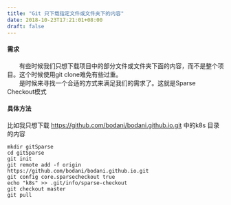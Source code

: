 ```yaml
---
title: "Git 只下载指定文件或文件夹下的内容"
date: 2018-10-23T17:21:01+08:00
draft: false
---
```



#### 需求

　　有些时候我们只想下载项目中的部分文件或文件夹下面的内容，而不是整个项目。这个时候使用git clone难免有些过重。  
　　是时候来寻找一个合适的方式来满足我们的需求了。这就是Sparse Checkout模式


#### 具体方法

比如我只想下载 https://github.com/bodani/bodani.github.io.git 中的k8s 目录的内容  
```
mkdir gitSparse  
cd gitSparse  
git init  
git remote add -f origin https://github.com/bodani/bodani.github.io.git  
git config core.sparsecheckout true 
echo "k8s" >> .git/info/sparse-checkout  
git checkout master  
git pull 

```
　
